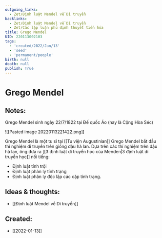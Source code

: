 ```yaml
---
outgoing_links:
  - Zet/Định luật Mendel về Di truyền
backlinks:
  - Zet/Định luật Mendel về Di truyền
  - Zet/Các lập luận phủ định thuyết tiến hóa
title: Grego Mendel
UID: 220113002103
tags:
  - 'created/2022/Jan/13'
  - 'seed'
  - 'permanent/people'
birth: null
death: null
publish: True
---
```

# Grego Mendel

## Notes:
Grego Mendel sinh ngày 22/7/1822 tại Đế quốc Áo (nay là Cộng Hòa Séc)

![[Pasted image 20220113221422.png]]

Grego Mendel là một tu sĩ tại [[Tu viện Augustinian]]
Grego Mendel bắt đầu thí nghiệm di truyền trên giống đậu hà lan. Dựa trên các thí nghiệm trên đậu hà lan, ông đưa ra [[3 định luật di truyền học của Menden|3 định luật di truyền học]] nổi tiếng:

- Định luật tính trội
- Định luật phân ly tính trạng
- Định luật phân ly độc lập các cặp tính trạng.

## Ideas & thoughts:
- [[Định luật Mendel về Di truyền]]
## Created:
- [[2022-01-13]]
